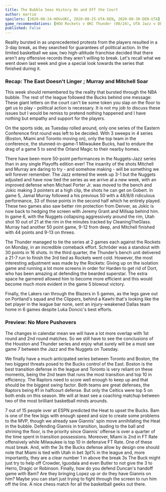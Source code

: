 ```yaml
---
title: The Bubble Sees History On and Off the Court
author: martim
spoilers: [2020-08-24-HOUvOKC, 2020-08-25-UTA-DEN, 2020-08-30-DEN-UTA]
game_recommendations: [HOU Rockets v OKC Thunder (08/24), UTA Jazz v DEN Nuggets (08/25), DEN Nuggets v UTA Jazz (08/30)]
published: False
---
```


Reality bursted in as unprecedented protests from the players resulted in a 3-day break, as they searched for guarantees of political action. In the limited basketball we saw, two high-altitude franchise decided that there aren't any offensive records they aren't willing to break. Let's recall what we went down last week and give a special look towards the series that finished during it.

<!--spoilers-->

### Recap: The East Doesn't Linger ; Murray and Mitchell Soar

This week should remembered by the reality that bursted through the NBA bubble. The rest of the league followed the Bucks behind one message: These giant letters on the court can't be some token you slap on the floor to get us to play - political action is necessary. It is not my job to discuss these issues but I would be remiss to pretend nothing happened and I have nothing but empathy and support for the players.

On the sports side, as Tuesday rolled around, only one series of the Eastern Conference first round was left to be decided. With 3 sweeps in 4 series (Boston, Miami and Toronto moving on), only the top team in the conference, the stunned-in-game-1 Milwaukee Bucks, had to endure the drag of a game 5 to send the Orland Magic to their nearby homes.

There have been more 50-point performances in the Nuggets-Jazz series than in any single Playoffs edition ever! The insanity of the shots Mitchell and Murray are daring to try - and somehow making - will be something we will forever remember. The Jazz entered the week up 3-1 but the Nuggets adjusted and have now tied the series as we arrive at a new week, with an improved defense when Michael Porter Jr. was moved to the bench and Jokic making 3 pointers at a high clip, the shots he can get on Gobert. In game 5, Jamal Murray followed a his previous 50 with a 48/8/8 ridiculous performance, 33 of those points in the second half which he entirely played. These two games also saw better rim protection from Denver, as Jokic is now back to hedging the screen with Jeremy Grant and Millsap behind him. In game 6, with the Nuggets collapsing aggressively around the rim, Utah shot 10 out of 21 at the rim in the minutes tracked by CleaningTheGlass. Murray had another 50 point game, 9-12 from deep, and Mitchell finished with 44 points and 9-13 on threes.

The Thunder managed to tie the series at 2 games each against the Rockets on Monday, in an incredible comeback effort. Schröder was a standout with 30 points in 16 shots. In the third quarter, the Thunder’s bench unit delivered a 21-7 run to finish the 3rd tied as Rockets went cold. However, the most interesting adjustment was made by the Rockets: Giving up on the isolation game and running a lot more screens in order for Harden to get rid of Dort, who has been amazing at defending the bearded superstar. The extra space he garnered allowed him to become more efficient and this would become much more evident in the game 5 blowout victory.

Finally, the Lakers ran through the Blazers in 5 games, as the legs gave out on Portland's squad and the Clippers, behind a Kawhi that's looking like the bet player in the league bar none, sent an injury-weakened Dallas team home in 6 games despite Luka Doncic's best efforts.

### Preview: No More Pushovers

The changes in calendar mean we will have a lot more overlap with 1st round and 2nd round matches. So we still have to see the conclusions of the Houston and Thunder series and enjoy what surely will be a must see game 7 between the Jazz and the Nuggets on Tuesday.

We finally have a much anticipated series between Toronto and Boston, the two biggest threats posed to the Bucks control of the East. Boston is the best transition defense in the league and Toronto is very reliant on these moments, being the 2nd team that runs the most transition and top 10 in efficiency. The Raptors need to score well enough to keep up and that should be the biggest swing factor. Both teams are great defenses, the Raptors being #1 in halfcourt defense. But only the Celtics were top 5 on both ends on this season. We will at least see a coaching matchup between two of the most brilliant basketball minds arounds.

7 out of 15 people over at ESPN predicted the Heat to upset the Bucks. Bam is one of the few bigs with enough speed and size to create some problems to the MVP, though we already saw Giannis' spin move annihilating the Heat in the bubble. Defending Giannis in transition, lauding to the ball and shrining the floor, is the priority since Giannis' offense is over a quarter of the time spent in transition possessions. Moreover, Miami is 2nd in FT Rate offensively while Milwaukee is top 10 in defensive FT Rate. One of these must break. And, with the 3s the Bucks defense allow by design one should note that Miami is tied with Utah in bet 3pt% in the league and, more importantly, they are a clear number 1 in above the break 3s  The Buck might just try to help off Crowder, Iguodala and even Butler to not give the 3 to Herro, Dragic or Robinson. Finally, how do you defend Duncan's handoff game with Bam? Are they bringing Lopez up or do they have Giannis on him? Maybe you can start just trying to fight through the screen to run him off the line. A nice chess match for all the basketball geeks out there.
